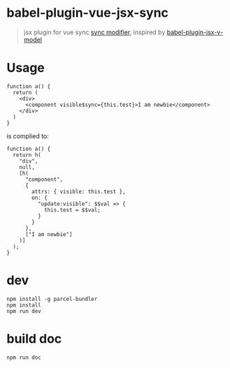 # babel-plugin-vue-jsx-sync
> jsx plugin for vue sync [sync modifier](https://vuejs.org/v2/guide/components.html#sync-Modifier), inspired by [babel-plugin-jsx-v-model](https://github.com/nickmessing/babel-plugin-jsx-v-model)

# Usage
```
function a() {
  return (
    <div>
      <component visible$sync={this.test}>I am newbie</component>
    </div>
  )
}

```

is complied to:

```
function a() {
  return h(
    "div",
    null,
    [h(
      "component",
      {
        attrs: { visible: this.test },
        on: {
          "update:visible": $$val => {
            this.test = $$val;
          }
        }
      },
      ["I am newbie"]
    )]
  );
}
```

# dev

```
npm install -g parcel-bundler
npm install
npm run dev
```

# build doc

```
npm run doc
```

